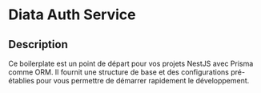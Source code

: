 # Diata Auth Service

## Description

Ce boilerplate est un point de départ pour vos projets NestJS avec Prisma comme ORM. Il fournit une structure de base et des configurations pré-établies pour vous permettre de démarrer rapidement le développement.